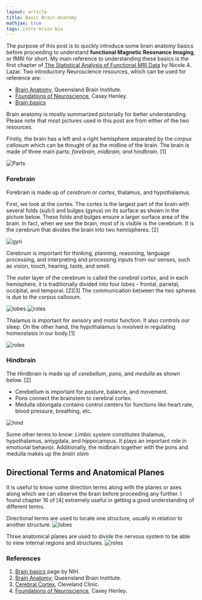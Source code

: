 ```yaml
---
layout: article
title: Basic Brain Anatomy
mathjax: true
tags: intro brain bio
---
```


The purpose of this post is to quickly introduce some brain anatomy basics before proceeding to understand **functional Magnetic Resonance Imaging**, or fMRI for short. My main reference to understanding these basics is the first chapter of [The Statistical Analysis of Functional MRI Data](https://doi.org/10.1007/978-0-387-78191-4) by Nicole A. Lazar. Two introductory Neuroscience resources, which can be used for reference are:
* [Brain Anatomy](https://qbi.uq.edu.au/brain/brain-anatomy), Queensland Brain Institute.
* [Foundations of Neuroscience](https://openbooks.lib.msu.edu/neuroscience/), Casey Henley.
* [Brain basics](https://www.ninds.nih.gov/health-information/public-education/brain-basics/brain-basics-know-your-brain)

Brain anatomy is mostly summarized pictorially for better understanding. Please note that most pictures used in this post are from either of the two resources.

Firstly, the brain has a left and a right hemisphere separated by the *corpus callosum* which can be thought of as the midline of the brain. The brain is made of three main parts: *forebrain, midbrain, and hindbrain*. [1]

![Parts](/images/parts.png)

### Forebrain
Forebrain is made up of *cerebrum* or *cortex*, thalamus, and hypothalamus. 

First, we look at the cortex. The cortex is the largest part of the brain with several folds (*sulci*) and bulges (*gyrus*) on its surface as shown in the picture below. These folds and bulges ensure a larger surface area of the brain. In fact, when we see the brain, most of is visible is the cerebrum. It is the cerebrum that divides the brain into two hemispheres. [2]

![gyri](/images/gyri.png)

Cerebrum is important for thinking, planning, reasoning, language processing, and interpreting and processing inputs from our senses, such as vision, touch, hearing, taste, and smell.

The outer layer of the cerebrum is called the *cerebral cortex*, and in each hemisphere, it is traditionally divided into four lobes - frontal, parietal, occipital, and temporal. [2][3] The communication between the two spheres is due to the corpus callosum.

![lobes](/images/lobes.png) ![roles](/images/roles.png)

Thalamus is important for sensory and motor function. It also controls our sleep. On the other hand, the hypothalamus is involved in regulating homeostasis in our body.[1]

![roles](/images/thal.png)

### Hindbrain
The Hindbrain is made up of *cerebellum*, *pons*, and *medulla* as shown below. [2] 
- Cerebellum is important for posture, balance, and movement.
- Pons connect the brainstem to cerebral cortex.
- Medulla oblongata contains control centers for functions like heart rate, blood pressure, breathing, etc.

![hind](/images/hindbrain.png)

Some other terms to know:
*Limbic system* constitutes thalamus, hypothalamus, amygdala, and hippocampus. It plays an important role in emotional behavior. Additionally, the midbrain together with the pons and medulla makes up the *brain stem*

## Directional Terms and Anatomical Planes
It is useful to know some direction terms along with the planes or axes along which we can observe the brain before proceeding any further. I found chapter 16 of [4] extremely useful in getting a good understanding of different terms. 

Directional terms are used to locate one structure, usually in relation to another structure. 
![lobes](/images/directions.png) 

Three anatomical planes are used to divide the nervous system to be able to view internal regions and structures. 
![roles](/images/planes.png)

### References
1. [Brain basics](https://www.ninds.nih.gov/health-information/public-education/brain-basics/brain-basics-know-your-brain) page by NIH.
2. [Brain Anatomy](https://qbi.uq.edu.au/brain/brain-anatomy), Queensland Brain Institute.
3. [Cerebral Cortex](https://my.clevelandclinic.org/health/articles/23073-cerebral-cortex), Cleveland Clinic.
4. [Foundations of Neuroscience](https://openbooks.lib.msu.edu/neuroscience/), Casey Henley.

